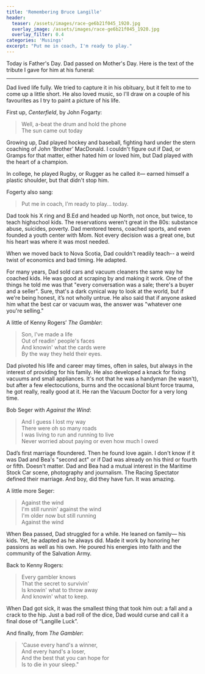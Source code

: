 ```yaml
---
title: 'Remembering Bruce Langille'
header: 
  teaser: /assets/images/race-ge6b21f045_1920.jpg
  overlay_image: /assets/images/race-ge6b21f045_1920.jpg
  overlay_filter: 0.4
categories: 'Musings'
excerpt: "Put me in coach, I'm ready to play."
---
```

Today is Father's Day. Dad passed on Mother's Day. Here is the text of the tribute I gave for him at his funeral: 

***

Dad lived life fully. We tried to capture it in his obituary, but it felt to me to come up a little short. He also loved music, so I'll draw on a couple of his favourites as I try to paint a picture of his life. 

First up, *Centerfield*, by John Fogarty:

> Well, a-beat the drum and hold the phone  
> The sun came out today  

Growing up, Dad played hockey and baseball, fighting hard under the stern coaching of John ‘Brother’ MacDonald. I couldn't figure out if Dad, or Gramps for that matter, either hated him or loved him, but Dad played with the heart of a champion.

In college, he played Rugby, or Rugger as he called it— earned himself a plastic shoulder, but that didn't stop him.

Fogerty also sang:

> Put me in coach, I'm ready to play... today.  

Dad took his X ring and B.Ed and headed up North, not once, but twice, to teach highschool kids. The reservations weren't great in the 80s: substance abuse, suicides, poverty. Dad mentored teens, coached sports, and even founded a youth center with Mom. Not every decision was a great one, but his heart was where it was most needed.

When we moved back to Nova Scotia, Dad couldn't readily teach-- a weird twist of economics and bad timing. He adapted.

For many years, Dad sold cars and vacuum cleaners the same way he coached kids. He was good at scraping by and making it work. One of the things he told me was that "every conversation was a sale; there's a buyer and a seller". Sure, that's a dark cynical way to look at the world, but if we're being honest, it’s not wholly untrue. He also said that if anyone asked him what the best car or vacuum was, the answer was "whatever one you're selling."

A little of Kenny Rogers’ *The Gambler*:

> Son, I've made a life  
> Out of readin' people's faces  
> And knowin' what the cards were  
> By the way they held their eyes.

Dad pivoted his life and career may times, often in sales, but always in the interest of providing for his family. He also developed a knack for fixing vacuums and small appliances. It's not that he was a handyman (he wasn't), but after a few electocutions, burns and the occasional blunt force trauma, he got really, really good at it. He ran the Vacuum Doctor for a very long time.

Bob Seger with *Against the Wind*:

> And I guess I lost my way  
> There were oh so many roads  
> I was living to run and running to live  
> Never worried about paying or even how much I owed

Dad’s first marriage floundered. Then he found love again. I don't know if it was Dad and Bea's "second act" or if Dad was already on his third or fourth or fifth. Doesn't matter. Dad and Bea had a mutual interest in the Maritime Stock Car scene, photography and journalism. The Racing Spectator defined their marriage. And boy, did they have fun. It was amazing.

A little more Seger: 

> Against the wind  
> I'm still runnin' against the wind  
> I'm older now but still running  
> Against the wind

When Bea passed, Dad struggled for a while. He leaned on family— his kids. Yet, he adapted as he always did. Made it work by honoring her passions as well as his own. He poured his energies into faith and the community of the Salvation Army.

Back to Kenny Rogers:

> Every gambler knows  
> That the secret to survivin'  
> Is knowin' what to throw away  
> And knowin' what to keep.

When Dad got sick, it was the smallest thing that took him out: a fall and a crack to the hip. Just a bad roll of the dice, Dad would curse and call it a final dose of “Langille Luck”.

And finally, from *The Gambler*:

> 'Cause every hand's a winner,  
> And every hand's a loser,  
> And the best that you can hope for  
> Is to die in your sleep."
